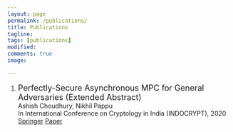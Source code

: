 ```yaml
---
layout: page
permalink: /publications/
title: Publications
tagline: 
tags: [publications]
modified: 
comments: true
image:

---
```


<ol>
<li>
<p>
<font size="+1">Perfectly-Secure Asynchronous MPC for General Adversaries (Extended Abstract)</font>
<br>
Ashish Choudhury, Nikhil Pappu
<br>
In International Conference on Cryptology in India (INDOCRYPT), 2020
<br>
<a
href="https://link.springer.com/chapter/10.1007%2F978-3-030-65277-7_35">
Springer</a>
<a href="/paper_1.pdf" download="paper_1.pdf"  target="_blank"> <span class
= "socialelm">Paper</span></a>
</p>
</li>
</ol>
